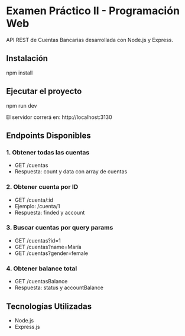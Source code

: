 # Examen Práctico II - Programación Web

API REST de Cuentas Bancarias desarrollada con Node.js y Express.

## Instalación

npm install

## Ejecutar el proyecto

npm run dev

El servidor correrá en: http://localhost:3130

## Endpoints Disponibles

### 1. Obtener todas las cuentas
- GET /cuentas
- Respuesta: count y data con array de cuentas

### 2. Obtener cuenta por ID
- GET /cuenta/:id
- Ejemplo: /cuenta/1
- Respuesta: finded y account

### 3. Buscar cuentas por query params
- GET /cuentas?id=1
- GET /cuentas?name=María
- GET /cuentas?gender=female

### 4. Obtener balance total
- GET /cuentasBalance
- Respuesta: status y accountBalance

## Tecnologías Utilizadas

- Node.js
- Express.js